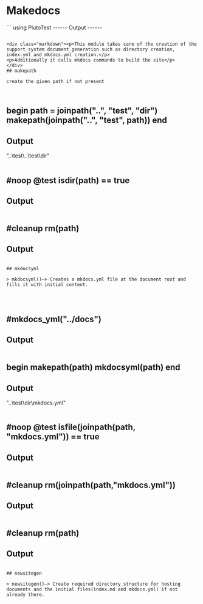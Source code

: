 <h1>Makedocs</h1>
```
using PlutoTest
------
Output
------

```

<div class="markdown"><p>This module takes care of the creation of the support system document generation such as directory creation, index.yml and mkdocs.yml creation.</p>
<p>Additionally it calls mkdocs commands to build the site</p>
</div>
## makepath

create the given path if not present



```
begin
	path = joinpath("..", "test", "dir")
	makepath(joinpath("..", "test", path))
end
------
Output
------
"..\\test\\..\\test\\dir"
```

```
#noop
@test isdir(path) == true
------
Output
------
 
```

```
#cleanup
rm(path)
------
Output
------

```

## mkdocsyml

> mkdocsyml()–> Creates a mkdocs.yml file at the document root and fills it with initial content.




```
#mkdocs_yml("../docs")
------
Output
------

```

```
begin
makepath(path)
mkdocsyml(path)
end
------
Output
------
"..\\test\\dir\\mkdocs.yml"
```

```
#noop
@test isfile(joinpath(path, "mkdocs.yml")) == true
------
Output
------
 
```

```
#cleanup
rm(joinpath(path,"mkdocs.yml"))
------
Output
------

```

```
#cleanup
rm(path)
------
Output
------

```

## newsitegen

> newsitegen()–> Create required directory structure for hosting documents and the initial files(index.md and mkdocs.yml) if not already there.




